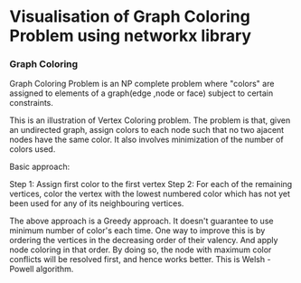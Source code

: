 # Visualisation of Graph Coloring Problem using networkx library

### Graph Coloring ###

 Graph Coloring Problem is an NP complete problem where "colors" are assigned to elements of a graph(edge ,node or face) subject to certain constraints.

 This is an illustration of Vertex Coloring problem. The problem is that, given an undirected graph, assign colors to each node such that no two ajacent nodes have the same color. It also involves minimization of the number of colors used.

 Basic approach:

 Step 1: Assign first color to the first vertex
 Step 2: For each of the remaining vertices, color the vertex with the lowest numbered color which has not yet been used for any of its neighbouring vertices.

 The above approach is a Greedy approach. It doesn't guarantee to use minimum number of color's each time. One way to improve this is by ordering the vertices in the decreasing order of their valency. And apply node coloring in that order. By doing so, the node with maximum color conflicts will be resolved first, and hence works better. This is Welsh - Powell algorithm.






 



